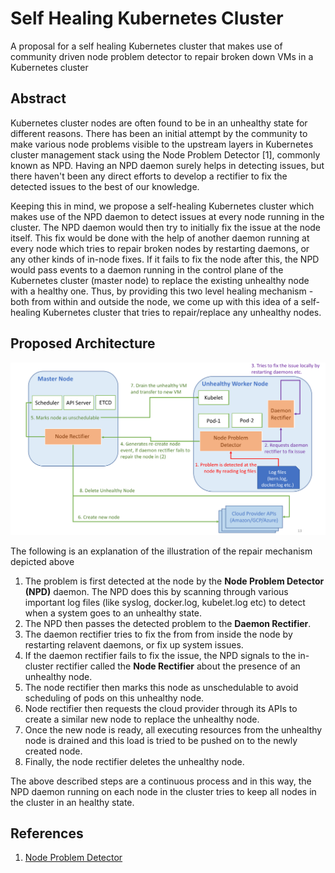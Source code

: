 # Self Healing Kubernetes Cluster
A proposal for a self healing Kubernetes cluster that makes use of community driven node problem detector 
to repair broken down VMs in a Kubernetes cluster

## Abstract
Kubernetes cluster nodes are often found to be in an unhealthy state for different reasons. There has been an initial attempt by the community to make various node problems visible to the upstream layers in Kubernetes cluster management stack using the Node Problem Detector [1], commonly known as NPD. Having an NPD daemon surely helps in detecting issues, but there haven't been any direct efforts to develop a rectifier to fix the detected issues to the best of our knowledge. 

Keeping this in mind, we propose a self-healing Kubernetes cluster which makes use of the NPD daemon to detect issues at every node running in the cluster. The NPD daemon would then try to initially fix the issue at the node itself. This fix would be done with the help of another daemon running at every node which tries to repair broken nodes by restarting daemons, or any other kinds of in-node fixes. If it fails to fix the node after this, the NPD would pass events to a daemon running in the control plane of the Kubernetes cluster (master node) to replace the existing unhealthy node with a healthy one. Thus, by providing this two level healing mechanism - both from within and outside the node, we come up with this idea of a self-healing Kubernetes cluster that tries to repair/replace any unhealthy nodes.

## Proposed Architecture
![Architecture Diagram Goes Here](/architecture.png?raw=true "Self healing Kubernetes cluster")

The following is an explanation of the illustration of the repair mechanism depicted above
1. The problem is first detected at the node by the **Node Problem Detector (NPD)**  daemon. The NPD does this by scanning through various important log files (like syslog, docker.log, kubelet.log etc) to detect when a system goes to an unhealthy state.
2. The NPD then passes the detected problem to the **Daemon Rectifier**.
3. The daemon rectifier tries to fix the from from inside the node by restarting relavent daemons, or fix up system issues.
4. If the daemon rectifier fails to fix the issue, the NPD signals to the in-cluster rectifier called the **Node Rectifier** about the presence of an unhealthy node.
5. The node rectifier then marks this node as unschedulable to avoid scheduling of pods on this unhealthy node.
6. Node rectifier then requests the cloud provider through its APIs to create a similar new node to replace the unhealthy node.
7. Once the new node is ready, all executing resources from the unhealthy node is drained and this load is tried to be pushed on to the newly created node.
8. Finally, the node rectifier deletes the unhealthy node.

The above described steps are a continuous process and in this way, the NPD daemon running on each node in the cluster tries to keep all nodes in the cluster in an healthy state.

## References
1. [Node Problem Detector](https://github.com/kubernetes/node-problem-detector)

